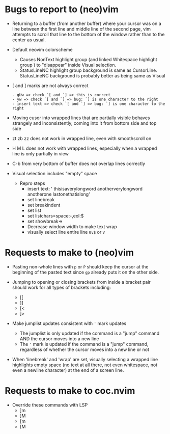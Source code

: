 # Bugs to report to (neo)vim
- Returning to a buffer (from another buffer) where your cursor was on a line between the first line and middle line of the second page, vim attempts to scroll that line to the bottom of the window rather than to the center as usual.

- Default neovim colorscheme
    - Causes NonText highlight group (and linked Whitespace highlight group ) to "disappear" inside Visual selection.
    - StatusLineNC highlight group background is same as CursorLine. StatusLineNC background is probably better as being same as Visual

- [ and ] marks are not always correct
    ```
    - gUw => check `[ and `] => this is correct
    - yw => check `[ and `] => bug: `] is one character to the right
    - insert text => check `[ and `] => bug: `] is one character to the right
    ```

- Moving cusor into wrapped lines that are partially visible behaves strangely and inconsistently, coming into it from bottom side and top side

- zt zb zz does not work in wrapped line, even with smoothscroll on

- H M L does not work with wrapped lines, especially when a wrapped line is only partially in view

- C-b from very bottom of buffer does not overlap lines correctly

- Visual selection includes "empty" space
    - Repro steps
        - insert text: '    thisisaverylongword    anotherverylongword    anotherone     lastonethatislong'
        - set linebreak
        - set breakindent
        - set list
        - set listchars=space:-,eol:$
        - set showbreak=>
        - Decrease window width to make text wrap
        - visually select line entire line `0v$` or `V`

# Requests to make to (neo)vim
- Pasting non-whole lines with `p` or `P` should keep the cursor at the beginning of the pasted text since `gp` already puts it on the other side.
- Jumping to opening or closing brackets from inside a bracket pair should work for all types of brackets including:
    - [[
    - ]]
    - [<
    - ]>

- Make jumplist updates consistent with `'` mark updates
    - The jumplist is only updated if the command is a "jump" command AND the cursor moves into a new line
    - The `'` mark is updated if the command is a "jump" command, regardless of whether the cursor moves into a new line or not

- When 'linebreak' and 'wrap' are set, visually selecting a wrapped line highlights empty space (no text at all there, not even whitespace, not even a newline character) at the end of a screen line.

# Requests to make to coc.nvim
- Override these commands with LSP
    - ]m
    - ]M
    - [m
    - [M
